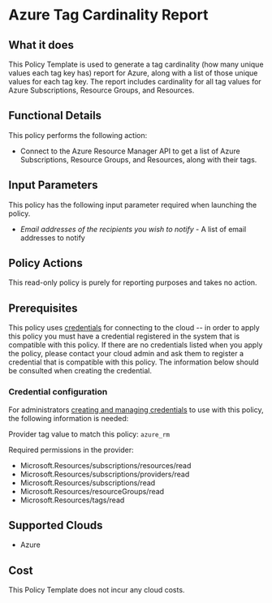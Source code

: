 # Azure Tag Cardinality Report

## What it does

This Policy Template is used to generate a tag cardinality (how many unique values each tag key has) report for Azure, along with a list of those unique values for each tag key. The report includes cardinality for all tag values for Azure Subscriptions, Resource Groups, and Resources.

## Functional Details

This policy performs the following action:

- Connect to the Azure Resource Manager API to get a list of Azure Subscriptions, Resource Groups, and Resources, along with their tags.

## Input Parameters

This policy has the following input parameter required when launching the policy.

- *Email addresses of the recipients you wish to notify* - A list of email addresses to notify

## Policy Actions

This read-only policy is purely for reporting purposes and takes no action.

## Prerequisites

This policy uses [credentials](https://docs.flexera.com/flexera/EN/Automation/ManagingCredentialsExternal.htm) for connecting to the cloud -- in order to apply this policy you must have a credential registered in the system that is compatible with this policy. If there are no credentials listed when you apply the policy, please contact your cloud admin and ask them to register a credential that is compatible with this policy. The information below should be consulted when creating the credential.

### Credential configuration

For administrators [creating and managing credentials](https://docs.flexera.com/flexera/EN/Automation/ManagingCredentialsExternal.htm) to use with this policy, the following information is needed:

Provider tag value to match this policy: `azure_rm`

Required permissions in the provider:

- Microsoft.Resources/subscriptions/resources/read
- Microsoft.Resources/subscriptions/providers/read
- Microsoft.Resources/subscriptions/read
- Microsoft.Resources/resourceGroups/read
- Microsoft.Resources/tags/read

## Supported Clouds

- Azure

## Cost

This Policy Template does not incur any cloud costs.
